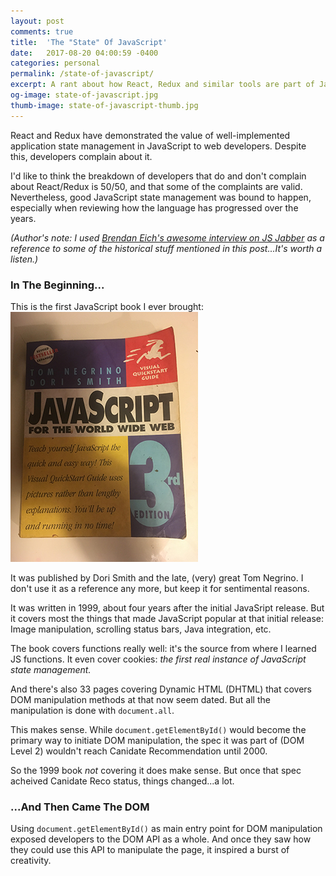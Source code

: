 ```yaml
---
layout: post
comments: true
title:  'The "State" Of JavaScript'
date:   2017-08-20 04:00:59 -0400
categories: personal
permalink: /state-of-javascript/
excerpt: A rant about how React, Redux and similar tools are part of JavaScript's natural progression to a complete application language.
og-image: state-of-javascript.jpg
thumb-image: state-of-javascript-thumb.jpg
---
```

React and Redux have demonstrated the value of well-implemented application state management in JavaScript to web developers. Despite this, developers complain about it.

I'd like to think the breakdown of developers that do and don't complain about React/Redux is 50/50, and that some of the complaints are valid. Nevertheless, good JavaScript state management was bound to happen, especially when reviewing how the language has progressed over the years.

<em>(Author's note: I used <a href="https://devchat.tv/js-jabber/124-jsj-the-origin-of-javascript-with-brendan-eich">Brendan Eich's awesome interview on JS Jabber</a> as a reference to some of the historical stuff mentioned in this post...It's worth a listen.)</em>

<h3>In The Beginning...</h3>
This is the first JavaScript book I ever brought:

<img src="/img/js-book.jpg" class="post__image" />

It was published by Dori Smith and the late, (very) great Tom Negrino. I don't use it as a reference any more, but keep it for sentimental reasons.

It was written in 1999, about four years after the initial JavaSript release. But it covers most the things that made JavaScript popular at that initial release: Image manipulation, scrolling status bars, Java integration, etc.

The book covers functions really well: it's the source from where I learned JS functions. It even cover cookies: <em>the first real instance of JavaScript state management.</em>

And there's also 33 pages covering Dynamic HTML (DHTML) that covers DOM manipulation methods at that now seem dated. But all the manipulation is done with <code>document.all</code>.

This makes sense. While <code>document.getElementById()</code> would become the primary way to initiate DOM manipulation, the spec it was part of (DOM Level 2) wouldn't reach Canidate Recommendation until 2000.

So the 1999 book <em>not</em> covering it does make sense. But once that spec acheived Canidate Reco status, things changed...a lot.

<h3>...And Then Came The DOM</h3>
Using <code>document.getElementById()</code> as main entry point for DOM manipulation exposed developers to the DOM API as a whole. And once they saw how they could use this API to manipulate the page, it inspired a burst of creativity.